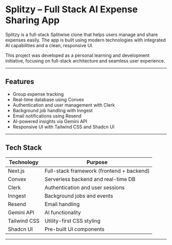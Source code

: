 # Splitzy – Full Stack AI Expense Sharing App

Splitzy is a full-stack Splitwise clone that helps users manage and share expenses easily. The app is built using modern technologies with integrated AI capabilities and a clean, responsive UI.

This project was developed as a personal learning and development initiative, focusing on full-stack architecture and seamless user experience.

---

## Features

- Group expense tracking
- Real-time database using Convex
- Authentication and user management with Clerk
- Background job handling with Inngest
- Email notifications using Resend
- AI-powered insights via Gemini API
- Responsive UI with Tailwind CSS and Shadcn UI

---

## Tech Stack

| Technology   | Purpose                          |
|--------------|----------------------------------|
| Next.js      | Full-stack framework (frontend + backend) |
| Convex       | Serverless backend and real-time DB |
| Clerk        | Authentication and user sessions |
| Inngest      | Background jobs and events       |
| Resend       | Email handling                   |
| Gemini API   | AI functionality                 |
| Tailwind CSS | Utility-first CSS styling        |
| Shadcn UI    | Pre-built UI components          |

---

